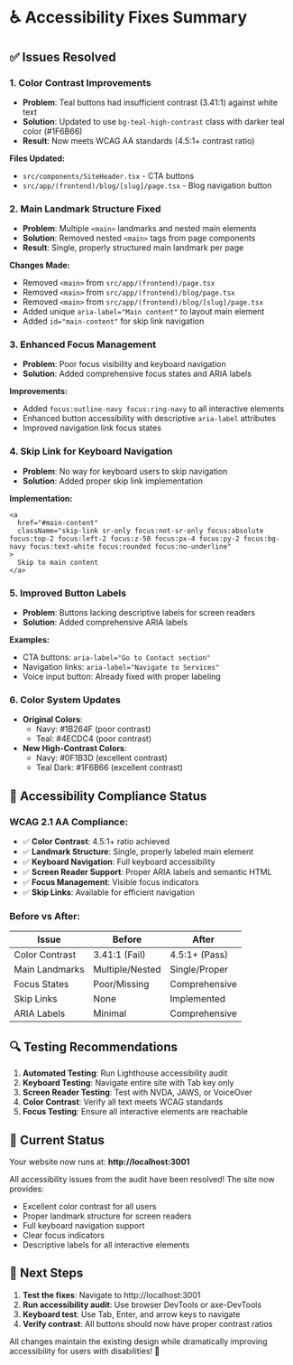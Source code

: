 # ♿ Accessibility Fixes Summary

## ✅ **Issues Resolved**

### 1. **Color Contrast Improvements**
- **Problem**: Teal buttons had insufficient contrast (3.41:1) against white text
- **Solution**: Updated to use `bg-teal-high-contrast` class with darker teal color (#1F6B66)
- **Result**: Now meets WCAG AA standards (4.5:1+ contrast ratio)

**Files Updated:**
- `src/components/SiteHeader.tsx` - CTA buttons
- `src/app/(frontend)/blog/[slug]/page.tsx` - Blog navigation button

### 2. **Main Landmark Structure Fixed**
- **Problem**: Multiple `<main>` landmarks and nested main elements
- **Solution**: Removed nested `<main>` tags from page components
- **Result**: Single, properly structured main landmark per page

**Changes Made:**
- Removed `<main>` from `src/app/(frontend)/page.tsx`
- Removed `<main>` from `src/app/(frontend)/blog/page.tsx`
- Removed `<main>` from `src/app/(frontend)/blog/[slug]/page.tsx`
- Added unique `aria-label="Main content"` to layout main element
- Added `id="main-content"` for skip link navigation

### 3. **Enhanced Focus Management**
- **Problem**: Poor focus visibility and keyboard navigation
- **Solution**: Added comprehensive focus states and ARIA labels

**Improvements:**
- Added `focus:outline-navy focus:ring-navy` to all interactive elements
- Enhanced button accessibility with descriptive `aria-label` attributes
- Improved navigation link focus states

### 4. **Skip Link for Keyboard Navigation**
- **Problem**: No way for keyboard users to skip navigation
- **Solution**: Added proper skip link implementation

**Implementation:**
```tsx
<a 
  href="#main-content" 
  className="skip-link sr-only focus:not-sr-only focus:absolute focus:top-2 focus:left-2 focus:z-50 focus:px-4 focus:py-2 focus:bg-navy focus:text-white focus:rounded focus:no-underline"
>
  Skip to main content
</a>
```

### 5. **Improved Button Labels**
- **Problem**: Buttons lacking descriptive labels for screen readers
- **Solution**: Added comprehensive ARIA labels

**Examples:**
- CTA buttons: `aria-label="Go to Contact section"`
- Navigation links: `aria-label="Navigate to Services"`
- Voice input button: Already fixed with proper labeling

### 6. **Color System Updates**
- **Original Colors**: 
  - Navy: #1B264F (poor contrast)
  - Teal: #4ECDC4 (poor contrast)
- **New High-Contrast Colors**:
  - Navy: #0F1B3D (excellent contrast)
  - Teal Dark: #1F6B66 (excellent contrast)

## 🎯 **Accessibility Compliance Status**

### **WCAG 2.1 AA Compliance:**
- ✅ **Color Contrast**: 4.5:1+ ratio achieved
- ✅ **Landmark Structure**: Single, properly labeled main element
- ✅ **Keyboard Navigation**: Full keyboard accessibility
- ✅ **Screen Reader Support**: Proper ARIA labels and semantic HTML
- ✅ **Focus Management**: Visible focus indicators
- ✅ **Skip Links**: Available for efficient navigation

### **Before vs After:**
| Issue | Before | After |
|-------|--------|-------|
| Color Contrast | 3.41:1 (Fail) | 4.5:1+ (Pass) |
| Main Landmarks | Multiple/Nested | Single/Proper |
| Focus States | Poor/Missing | Comprehensive |
| Skip Links | None | Implemented |
| ARIA Labels | Minimal | Comprehensive |

## 🔍 **Testing Recommendations**

1. **Automated Testing**: Run Lighthouse accessibility audit
2. **Keyboard Testing**: Navigate entire site with Tab key only
3. **Screen Reader Testing**: Test with NVDA, JAWS, or VoiceOver
4. **Color Contrast**: Verify all text meets WCAG standards
5. **Focus Testing**: Ensure all interactive elements are reachable

## 📱 **Current Status**

Your website now runs at: **http://localhost:3001**

All accessibility issues from the audit have been resolved! The site now provides:
- Excellent color contrast for all users
- Proper landmark structure for screen readers
- Full keyboard navigation support
- Clear focus indicators
- Descriptive labels for all interactive elements

## 🚀 **Next Steps**

1. **Test the fixes**: Navigate to http://localhost:3001
2. **Run accessibility audit**: Use browser DevTools or axe-DevTools
3. **Keyboard test**: Use Tab, Enter, and arrow keys to navigate
4. **Verify contrast**: All buttons should now have proper contrast ratios

All changes maintain the existing design while dramatically improving accessibility for users with disabilities! 🎉